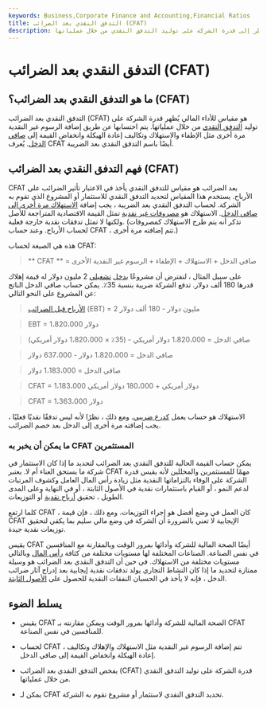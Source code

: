 ```yaml
---
keywords: Business,Corporate Finance and Accounting,Financial Ratios
title: التدفق النقدي بعد الضرائب (CFAT)
description: التدفق النقدي بعد الضرائب هو مقياس للأداء المالي ينظر إلى قدرة الشركة على توليد التدفق النقدي من خلال عملياتها.
---
```


# التدفق النقدي بعد الضرائب (CFAT)
## ما هو التدفق النقدي بعد الضرائب؟ (CFAT)

التدفق النقدي بعد الضرائب (CFAT) هو مقياس للأداء المالي يُظهر قدرة الشركة على توليد [التدفق النقدي](/cashflow) من خلال عملياتها. يتم احتسابها عن طريق إضافة الرسوم غير النقدية مرة أخرى مثل الإطفاء والاستهلاك وتكاليف إعادة الهيكلة وانخفاض القيمة إلى [صافي الدخل](/netincome). يُعرف CFAT أيضًا باسم التدفق النقدي بعد الضريبة.

## فهم التدفق النقدي بعد الضرائب (CFAT)

CFAT بعد الضرائب هو مقياس للتدفق النقدي يأخذ في الاعتبار تأثير الضرائب على الأرباح. يستخدم هذا المقياس لتحديد التدفق النقدي للاستثمار أو المشروع الذي تقوم به الشركة. لحساب التدفق النقدي بعد الضريبة ، يجب إضافة [الاستهلاك مرة أخرى إلى](/depreciation) [صافي الدخل](/netincome). الاستهلاك هو [مصروفات غير نقدية](/noncashcharge) تمثل القيمة الاقتصادية المتراجعة للأصل ولكنها لا تمثل تدفقات نقدية خارجة فعلية. (تذكر أنه يتم طرح الاستهلاك كمصروفات لحساب الأرباح. وعند حساب CFAT ، تتم إضافته مرة أخرى.)

هذه هي الصيغة لحساب CFAT:

>

> ** CFAT ** = صافي الدخل + الاستهلاك + الإطفاء + الرسوم غير النقدية الأخرى

>

على سبيل المثال ، لنفترض أن مشروعًا [بدخل](/operatingincome) [تشغيلي](/operatingincome) 2 مليون دولار له قيمة إهلاك قدرها 180 ألف دولار. تدفع الشركة ضريبة بنسبة 35٪. يمكن حساب صافي الدخل الناتج عن المشروع على النحو التالي:

>

> [الأرباح قبل الضرائب](/ebt) (EBT) = 2 مليون دولار - 180 ألف دولار

>

>

> EBT = 1،820،000 دولار

>

>

> صافي الدخل = 1،820،000 دولار أمريكي - (35٪ × 1،820،000 دولار أمريكي)

>

>

> صافي الدخل = 1،820،000 دولار - 637،000 دولار

>

>

> صافي الدخل = 1،183،000 دولار

>

>

> CFAT = 1،183،000 دولار أمريكي + 180،000 دولار أمريكي

>

>

> CFAT = 1،363،000 دولار

>

الاستهلاك هو حساب يعمل [كدرع ضريبي](/taxshield). ومع ذلك ، نظرًا لأنه ليس تدفقًا نقديًا فعليًا ، يجب إضافته مرة أخرى إلى الدخل بعد خصم الضرائب.

### ما يمكن أن يخبر به CFAT المستثمرين

يمكن حساب القيمة الحالية للتدفق النقدي بعد الضرائب لتحديد ما إذا كان الاستثمار في شركة ما يستحق العناء أم لا. يعتبر CFAT مهمًا للمستثمرين والمحللين لأنه يقيس قدرة الشركة على الوفاء بالتزاماتها النقدية مثل زيادة رأس المال العامل وكشوف المرتبات لدعم النمو ، أو القيام باستثمارات نقدية في الأصول الثابتة ، أو في النهاية وعلى المدى الطويل ، تحقيق [أرباح نقدية](/cashdividend) أو التوزيعات.

كلما ارتفع CFAT ، كان العمل في وضع أفضل هو إجراء التوزيعات. ومع ذلك ، فإن قيمة CFAT الإيجابية لا تعني بالضرورة أن الشركة في وضع مالي سليم بما يكفي لتحقيق توزيعات نقدية جيدة.

يقيس CFAT أيضًا الصحة المالية للشركة وأدائها بمرور الوقت وبالمقارنة مع المنافسين في نفس الصناعة. الصناعات المختلفة لها مستويات مختلفة من كثافة [رأس المال](/capital) وبالتالي مستويات مختلفة من الاستهلاك. في حين أن التدفق النقدي بعد الضرائب هو وسيلة ممتازة لتحديد ما إذا كان النشاط التجاري يولد تدفقات نقدية إيجابية بعد إدراج آثار ضرائب الدخل ، فإنه لا يأخذ في الحسبان النفقات النقدية للحصول على [الأصول الثابتة](/fixedasset).

## يسلط الضوء

- يقيس CFAT الصحة المالية للشركة وأدائها بمرور الوقت ويمكن مقارنته بـ CFAT للمنافسين في نفس الصناعة.

- لحساب CFAT ، تتم إضافة الرسوم غير النقدية مثل الاستهلاك والإهلاك وتكاليف إعادة الهيكلة وانخفاض القيمة إلى صافي الدخل.

- يفحص التدفق النقدي بعد الضرائب (CFAT) قدرة الشركة على توليد التدفق النقدي من خلال عملياتها.

- يمكن لـ CFAT تحديد التدفق النقدي لاستثمار أو مشروع تقوم به الشركة.

